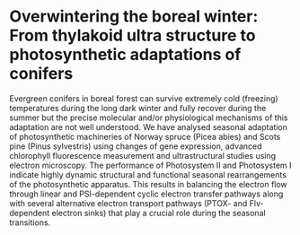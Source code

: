 # Overwintering the boreal winter: From thylakoid ultra structure to photosynthetic adaptations of conifers

Evergreen conifers in boreal forest can survive extremely cold (freezing) temperatures during the long dark winter and fully recover during the summer but the precise molecular and/or physiological mechanisms of this adaptation are not well understood. We have analysed seasonal adaptation of photosynthetic machineries of Norway spruce (Picea abies) and Scots pine (Pinus sylvestris) using changes of gene expression, advanced chlorophyll fluorescence measurement and ultrastructural studies using electron microscopy. The performance of Photosystem II and Photosystem I indicate highly dynamic structural and functional seasonal rearrangements of the photosynthetic apparatus. This results in balancing the electron flow through linear and PSI-dependent cyclic electron transfer pathways along with several alternative electron transport pathways (PTOX- and Flv-dependent electron sinks) that play a crucial role during the seasonal transitions.
